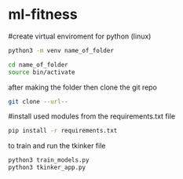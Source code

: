 # ml-fitness

#create virtual enviroment for python (linux)
```bash
python3 -m venv name_of_folder
```
```bash
cd name_of_folder
source bin/activate
```
after making the folder then clone the  git repo 
```bash
git clone --url--
```

#install used modules from the requirements.txt file

```bash
pip install -r requirements.txt
```

to train and run the tkinker file
```bash
python3 train_models.py
python3 tkinker_app.py
```
